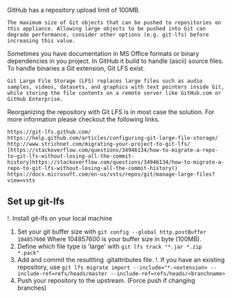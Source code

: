 GitHub has a repository upload limit of 100MB.

    The maximum size of Git objects that can be pushed to repositories on this appliance. Allowing large objects to be pushed into Git can degrade performance, consider other options (e.g. git-lfs) before increasing this value.

Sometimes you have documentation in MS Office formats or binary dependencies in you project. In GitHub it build to handle (ascii) source files. To handle binaries a Git extension, Git LFS exist.

    Git Large File Storage (LFS) replaces large files such as audio samples, videos, datasets, and graphics with text pointers inside Git, while storing the file contents on a remote server like GitHub.com or GitHub Enterprise.

Reorganizing the repository with Git LFS is in most case the solution. For more information please checkout the following links.

    https://git-lfs.github.com/
    https://help.github.com/articles/configuring-git-large-file-storage/
    http://www.strichnet.com/migrating-your-project-to-git-lfs/
    [https://stackoverflow.com/questions/34946134/how-to-migrate-a-repo-to-git-lfs-without-losing-all-the-commit-history]https://stackoverflow.com/questions/34946134/how-to-migrate-a-repo-to-git-lfs-without-losing-all-the-commit-history()
    https://docs.microsoft.com/en-us/vsts/repos/git/manage-large-files?view=vsts

## Set up git-lfs

!. Install git-lfs on your local machine
1. Set your git buffer size with ```git config --global http.postBuffer 104857600``` Where 104857600 is your buffer size in byte (100MB).
1. Define which file type is 'large' with ```git lfs track "*.jar *.zip *.pack"```
1. Add and commit the resultting .gitattributes file.
!. If you have an existing repository, use ```git lfs migrate import --include="*.<extension> --include-ref=refs/heads/master --include-ref=refs/heads/<branchname>```
1. Push your repository to the upstream. (Force push if changing branches)
